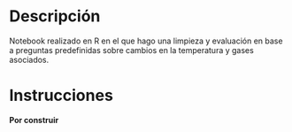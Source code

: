 # Descripción
Notebook realizado en R en el que hago una limpieza y evaluación en base a preguntas predefinidas sobre cambios en la temperatura y gases asociados.

# Instrucciones
**Por construir**
